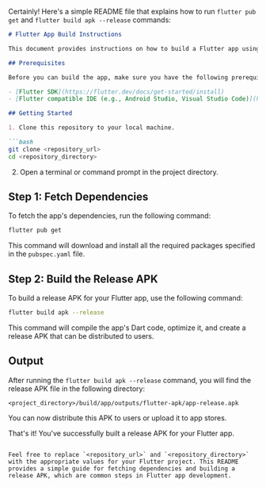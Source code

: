 Certainly! Here's a simple README file that explains how to run `flutter pub get` and `flutter build apk --release` commands:

```markdown
# Flutter App Build Instructions

This document provides instructions on how to build a Flutter app using the `flutter pub get` and `flutter build apk --release` commands.

## Prerequisites

Before you can build the app, make sure you have the following prerequisites installed:

- [Flutter SDK](https://flutter.dev/docs/get-started/install)
- [Flutter compatible IDE (e.g., Android Studio, Visual Studio Code)](https://flutter.dev/docs/get-started/editor)

## Getting Started

1. Clone this repository to your local machine.

```bash
git clone <repository_url>
cd <repository_directory>
```

2. Open a terminal or command prompt in the project directory.

## Step 1: Fetch Dependencies

To fetch the app's dependencies, run the following command:

```bash
flutter pub get
```

This command will download and install all the required packages specified in the `pubspec.yaml` file.

## Step 2: Build the Release APK

To build a release APK for your Flutter app, use the following command:

```bash
flutter build apk --release
```

This command will compile the app's Dart code, optimize it, and create a release APK that can be distributed to users.

## Output

After running the `flutter build apk --release` command, you will find the release APK file in the following directory:

```
<project_directory>/build/app/outputs/flutter-apk/app-release.apk
```

You can now distribute this APK to users or upload it to app stores.

That's it! You've successfully built a release APK for your Flutter app.

```

Feel free to replace `<repository_url>` and `<repository_directory>` with the appropriate values for your Flutter project. This README provides a simple guide for fetching dependencies and building a release APK, which are common steps in Flutter app development.